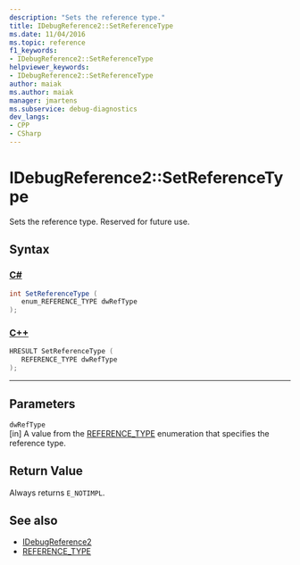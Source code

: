 ```yaml
---
description: "Sets the reference type."
title: IDebugReference2::SetReferenceType
ms.date: 11/04/2016
ms.topic: reference
f1_keywords:
- IDebugReference2::SetReferenceType
helpviewer_keywords:
- IDebugReference2::SetReferenceType
author: maiak
ms.author: maiak
manager: jmartens
ms.subservice: debug-diagnostics
dev_langs:
- CPP
- CSharp
---
```

# IDebugReference2::SetReferenceType

Sets the reference type. Reserved for future use.

## Syntax

### [C#](#tab/csharp)
```csharp
int SetReferenceType ( 
   enum_REFERENCE_TYPE dwRefType
);
```
### [C++](#tab/cpp)
```cpp
HRESULT SetReferenceType ( 
   REFERENCE_TYPE dwRefType
);
```
---

## Parameters
`dwRefType`\
[in] A value from the [REFERENCE_TYPE](../../../extensibility/debugger/reference/reference-type.md) enumeration that specifies the reference type.

## Return Value
 Always returns `E_NOTIMPL`.

## See also
- [IDebugReference2](../../../extensibility/debugger/reference/idebugreference2.md)
- [REFERENCE_TYPE](../../../extensibility/debugger/reference/reference-type.md)
